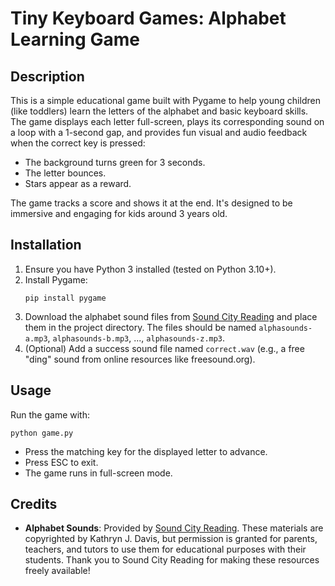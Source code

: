 # Tiny Keyboard Games: Alphabet Learning Game

## Description
This is a simple educational game built with Pygame to help young children (like toddlers) learn the letters of the alphabet and basic keyboard skills. The game displays each letter full-screen, plays its corresponding sound on a loop with a 1-second gap, and provides fun visual and audio feedback when the correct key is pressed:
- The background turns green for 3 seconds.
- The letter bounces.
- Stars appear as a reward.

The game tracks a score and shows it at the end. It's designed to be immersive and engaging for kids around 3 years old.

## Installation
1. Ensure you have Python 3 installed (tested on Python 3.10+).
2. Install Pygame:  
   ```
   pip install pygame
   ```
3. Download the alphabet sound files from [Sound City Reading](https://www.soundcityreading.net/individual-alphabet-sounds---abc-order.html) and place them in the project directory. The files should be named `alphasounds-a.mp3`, `alphasounds-b.mp3`, ..., `alphasounds-z.mp3`.
4. (Optional) Add a success sound file named `correct.wav` (e.g., a free "ding" sound from online resources like freesound.org).

## Usage
Run the game with:  
```
python game.py
```
- Press the matching key for the displayed letter to advance.
- Press ESC to exit.
- The game runs in full-screen mode.

## Credits
- **Alphabet Sounds**: Provided by [Sound City Reading](https://www.soundcityreading.net/individual-alphabet-sounds---abc-order.html). These materials are copyrighted by Kathryn J. Davis, but permission is granted for parents, teachers, and tutors to use them for educational purposes with their students. Thank you to Sound City Reading for making these resources freely available!
